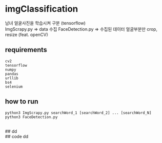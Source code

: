 
# imgClassification
남녀 얼굴사진을 학습시켜 구분 (tensorflow)
<br>
ImgScrapy.py => data 수집
FaceDetection.py => 수집된 데이터 얼굴부분만 crop, resize (feat. openCV)

## requirements
    cv2
    tensorflow
    numpy
    pandas
    urllib
    bs4
    selenium
    
## how to run
    python3 ImgScrapy.py searchWord_1 [searchWord_2] ... [searchWord_N]
    python3 FaceDetection.py
<br>
## dd
<br>
## code
    dd

